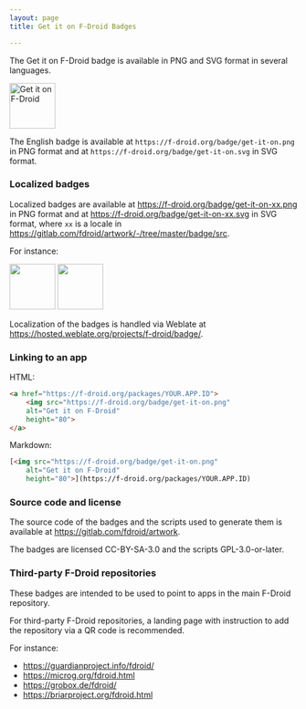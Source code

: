 ```yaml
---
layout: page
title: Get it on F-Droid Badges

---
```


The Get it on F-Droid badge is available in PNG and SVG format in
several languages.

<img src="https://f-droid.org/badge/get-it-on.png"
    alt="Get it on F-Droid"
    height="80">

The English badge is available at `https://f-droid.org/badge/get-it-on.png`
in PNG format and at `https://f-droid.org/badge/get-it-on.svg` in SVG
format.

### Localized badges

Localized badges are available at https://f-droid.org/badge/get-it-on-xx.png in PNG format and
at https://f-droid.org/badge/get-it-on-xx.svg in SVG format, where `xx` is a locale in
<https://gitlab.com/fdroid/artwork/-/tree/master/badge/src>.

For instance:

<img src="https://f-droid.org/badge/get-it-on-ja.png" height="80">
<img src="https://f-droid.org/badge/get-it-on-he.png" height="80">

Localization of the badges is handled via Weblate at
<https://hosted.weblate.org/projects/f-droid/badge/>.

### Linking to an app

HTML:

```html
<a href="https://f-droid.org/packages/YOUR.APP.ID">
    <img src="https://f-droid.org/badge/get-it-on.png"
    alt="Get it on F-Droid"
    height="80">
</a>
```

Markdown:

```markdown
[<img src="https://f-droid.org/badge/get-it-on.png"
    alt="Get it on F-Droid"
    height="80">](https://f-droid.org/packages/YOUR.APP.ID)
```

### Source code and license

The source code of the badges and the scripts used to generate them is
available at <https://gitlab.com/fdroid/artwork>. 

The badges are licensed CC-BY-SA-3.0 and the scripts GPL-3.0-or-later.

### Third-party F-Droid repositories

These badges are intended to be used to point to apps in the main
F-Droid repository.

For third-party F-Droid repositories, a landing page with instruction to
add the repository via a QR code is recommended.

For instance:

* <https://guardianproject.info/fdroid/>
* <https://microg.org/fdroid.html>
* <https://grobox.de/fdroid/>
* <https://briarproject.org/fdroid.html>
